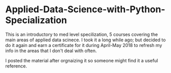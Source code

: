 # Applied-Data-Science-with-Python-Specialization

This is an introductory to med level specilization, 5 courses covering the main areas of applied data scinece.
I took it a long while ago; but decided to do it again and earn a certificate for it during April-May 2018 to refresh my info in the areas that I don't deal with often. 

I posted the material after orgnaizing it so someone might find it a useful reference.

